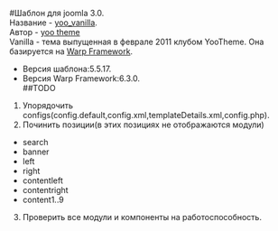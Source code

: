 #Шаблон для joomla 3.0.  
Название - [yoo_vanilla](http://www.yootheme.com/demo/joomla/vanilla).  
Автор - [yoo theme](http://www.yootheme.com/)  
Vanilla - тема выпущенная в феврале 2011 клубом YooTheme. Она базируется на [Warp Framework](http://www.yootheme.com/themes/warp-framework).  
- Версия шаблона:5.5.17.  
- Версия Warp Framework:6.3.0.  
##TODO  
1. Упорядочить configs(config.default,config.xml,templateDetails.xml,config.php).  
2. Починить позиции(в этих позициях не отображаются модули)  
  - search  
  - banner  
  - left  
  - right  
  - contentleft  
  - contentright  
  - content1..9  
3. Проверить все модули и компоненты на работоспособность.   
